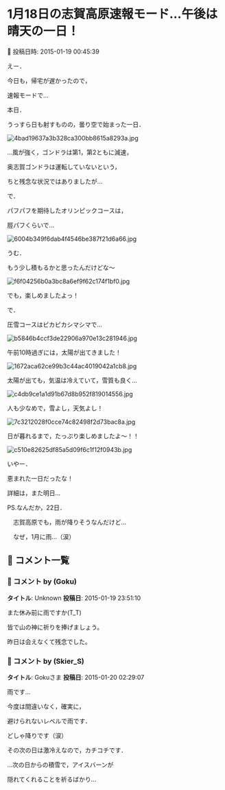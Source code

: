 # 1月18日の志賀高原速報モード…午後は晴天の一日！

📅 投稿日時: 2015-01-19 00:45:39

えー．


今日も，帰宅が遅かったので，


速報モードで…





本日．


うっすら日も射すものの，曇り空で始まった一日．




![4bad19637a3b328ca300bb8615a8293a.jpg](images/4bad19637a3b328ca300bb8615a8293a.jpg)




…風が強く，ゴンドラは第1，第2ともに減速，


奥志賀ゴンドラは運転していないという，


ちと残念な状況ではありましたが…





で．


パフパフを期待したオリンピックコースは，


脛パフくらいで…




![6004b349f6dab4f4546be387f21d6a66.jpg](images/6004b349f6dab4f4546be387f21d6a66.jpg)




うむ．


もう少し積もるかと思ったんだけどな～




![f6f04256b0a3bc8a6ef9f62c174f1bf0.jpg](images/f6f04256b0a3bc8a6ef9f62c174f1bf0.jpg)




でも，楽しめましたよっ！





で．


圧雪コースはピカピカシマシマで…




![b5846b4ccf3de22906a970e13c281946.jpg](images/b5846b4ccf3de22906a970e13c281946.jpg)




午前10時過ぎには，太陽が出てきました！




![1672aca62ce99b3c44ac4019042a1cb8.jpg](images/1672aca62ce99b3c44ac4019042a1cb8.jpg)







太陽が出ても，気温は冷えていて，雪質も良く…




![c4db9ce1a1d91b67d8b952f819014556.jpg](images/c4db9ce1a1d91b67d8b952f819014556.jpg)







人も少なめで，雪よし，天気よし！




![7c3212028f0cce74c82498f2d73bac8a.jpg](images/7c3212028f0cce74c82498f2d73bac8a.jpg)







日が暮れるまで，たっぷり楽しめましたよ～！！




![c510e82625df85a5d09f6c1f12f0943b.jpg](images/c510e82625df85a5d09f6c1f12f0943b.jpg)




いやー．


恵まれた一日だったな！





詳細は，また明日…





PS.なんだか，22日．


　志賀高原でも，雨が降りそうなんだけど…


　なぜ，1月に雨…（涙）

## 💬 コメント一覧

### 💬 コメント by (Goku)
**タイトル**: Unknown
**投稿日**: 2015-01-19 23:51:10

また休み前に雨ですか(T_T)



皆で山の神に祈りを捧げましょう。



昨日は会えなくて残念でした。

### 💬 コメント by (Skier_S)
**タイトル**: Gokuさま
**投稿日**: 2015-01-20 02:29:07

雨です…

今度は間違いなく，確実に，

避けられないレベルで雨です．

どしゃ降りです（涙）

その次の日は激冷えなので，カチコチです．

…次の日からの積雪で，アイスバーンが

隠れてくれることを祈るばかり…

